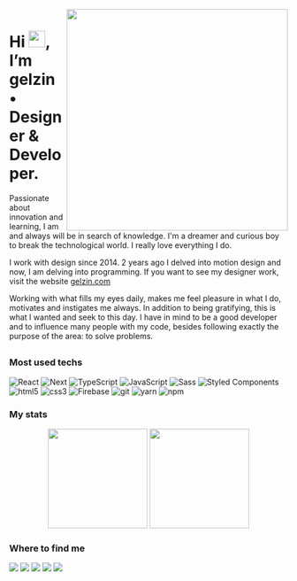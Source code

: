 <img align="right" height="400px" width="400px" style="object-fit: cover;" src="https://pps.whatsapp.net/v/t61.24694-24/294139067_1027502094572986_2277421899096597475_n.jpg?ccb=11-4&oh=01_AVxwGCiAOZdjVFtHgFnhDc1MBIAWKGe0XaRTGERP3cGUlg&oe=62E81FD3" />
<h1 align="left">Hi <img src="https://raw.githubusercontent.com/kaueMarques/kaueMarques/master/hi.gif" height="30px">, I’m gelzin • Designer & Developer.</h1>
Passionate about innovation and learning, I am and always will be in search of knowledge. I'm a dreamer and curious boy to break the technological world. I really    love everything I do.

I work with design since 2014. 2 years ago I delved into motion design and now, I am delving into programming.
If you want to see my designer work, visit the website [gelzin.com](https://gelzin.com)

Working with what fills my eyes daily, makes me feel pleasure in what I do, motivates and instigates me always. In addition to being gratifying, this is what I wanted and seek to this day. I have in mind to be a good developer and to influence many people with my code, besides following exactly the purpose of the area: to solve problems.

##

### Most used techs

<p>
  <img alt="React" src="https://img.shields.io/badge/-React-45b8d8?style=flat-square&logo=react&logoColor=white" />
  <img alt="Next" src="https://img.shields.io/badge/-Nextjs-000000?style=flat-square&logo=next.js&logoColor=white" />
  <img alt="TypeScript" src="https://img.shields.io/badge/-TypeScript-007ACC?style=flat-square&logo=typescript&logoColor=white" />
  <img alt="JavaScript" src="https://img.shields.io/badge/-JavaScript-f7df1e?style=flat-square&logo=javascript&logoColor=white" />
  <img alt="Sass" src="https://img.shields.io/badge/-Sass-CC6699?style=flat-square&logo=sass&logoColor=white" />
  <img alt="Styled Components" src="https://img.shields.io/badge/-Styled_Components-db7092?style=flat-square&logo=styled-components&logoColor=white" />
  <img alt="html5" src="https://img.shields.io/badge/-HTML5-E34F26?style=flat-square&logo=html5&logoColor=white" />
  <img alt="css3" src="https://img.shields.io/badge/-CSS3-2965f1?style=flat-square&logo=css3&logoColor=white" />
  <img alt="Firebase" src="https://img.shields.io/badge/-Firebase-FFCA28?style=flat-square&logo=firebase&logoColor=white" />
  <img alt="git" src="https://img.shields.io/badge/-Git-F05032?style=flat-square&logo=git&logoColor=white" />
  <img alt="yarn" src="https://img.shields.io/badge/-Yarn-2188b6?style=flat-square&logo=yarn&logoColor=white" />
  <img alt="npm" src="https://img.shields.io/badge/-NPM-CB3837?style=flat-square&logo=npm&logoColor=white" />
</p>

### My stats

<div align="center">
  <img height="180em" src="https://github-readme-stats.vercel.app/api?username=gelzinn&show_icons=true&theme=dark&include_all_commits=true&count_private=true"/>
  <img height="180em" src="https://github-readme-stats.vercel.app/api/top-langs/?username=gelzinn&layout=compact&langs_count=7&theme=dark"/>
</div>

### Where to find me 
 
<div> 
  <a href="https://gelzin.com" target="_blank"><img src="https://img.shields.io/badge/-gelzin.com-black?&style=for-the-badge"></a>
  <a href="https://www.youtube.com/c/gelzinn_" target="_blank"><img src="https://img.shields.io/badge/YouTube-FF0000?style=for-the-badge&logo=youtube&logoColor=white" target="_blank"></a>
  <a href="https://instagram.com/gelzinn" target="_blank"><img src="https://img.shields.io/badge/-Instagram-%23E4405F?style=for-the-badge&logo=instagram&logoColor=white" target="_blank"></a>
  <a href="https://twitter.com/gelzinn_" target="_blank"><img src="https://img.shields.io/badge/twitter-%231DA1F2.svg?&style=for-the-badge&logo=twitter&logoColor=white" target="_blank"></a>
  <a href="https://www.linkedin.com/in/gelzinn" target="_blank"><img src="https://img.shields.io/badge/-LinkedIn-%230077B5?style=for-the-badge&logo=linkedin&logoColor=white" target="_blank"></a> 
</div>
